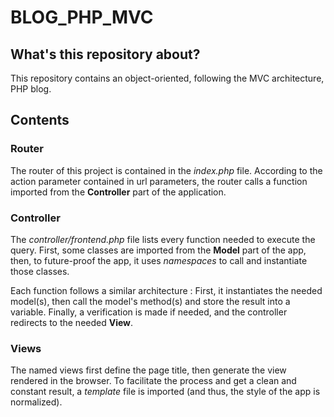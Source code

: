 # BLOG_PHP_MVC

## What's this repository about?

This repository contains an object-oriented, following the MVC architecture, PHP blog.

## Contents

### Router

The router of this project is contained in the _index.php_ file.
According to the action parameter contained in url parameters, the router calls a function imported from the **Controller** part of the application.

### Controller

The _controller/frontend.php_ file lists every function needed to execute the query.
First, some classes are imported from the **Model** part of the app, then, to future-proof the app, it uses _namespaces_ to call and instantiate those classes.

Each function follows a similar architecture : First, it instantiates the needed model(s), then call the model's method(s) and store the result into a variable. Finally, a verification is made if needed, and the controller redirects to the needed **View**.

### Views

The named views first define the page title, then generate the view rendered in the browser. To facilitate the process and get a clean and constant result, a _template_ file is imported (and thus, the style of the app is normalized).
